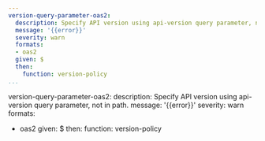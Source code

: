 ```yaml
---
version-query-parameter-oas2:
  description: Specify API version using api-version query parameter, not in path.
  message: '{{error}}'
  severity: warn
  formats:
  - oas2
  given: $
  then:
    function: version-policy
...
```

version-query-parameter-oas2:
  description: Specify API version using api-version query parameter, not in path.
  message: '{{error}}'
  severity: warn
  formats:
  - oas2
  given: $
  then:
    function: version-policy